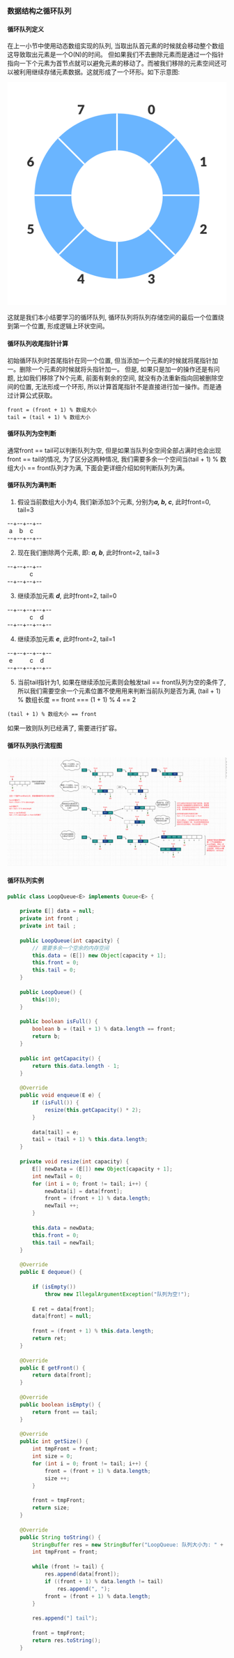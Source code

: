 ### 数据结构之循环队列

#### 循环队列定义
在上一小节中使用动态数组实现的队列, 当取出队首元素的时候就会移动整个数组这导致取出元素是一个O(N)的时间。
但如果我们不去删除元素而是通过一个指针指向一下个元素为首节点就可以避免元素的移动了。而被我们移除的元素空间还可以被利用继续存储元素数据。这就形成了一个环形。如下示意图:

![循环队列示意图结构](https://github.com/basebase/document/blob/master/DataStructure/%E9%98%9F%E5%88%97/%E5%9B%BE%E7%89%87/%E5%BE%AA%E7%8E%AF%E9%98%9F%E5%88%97%E7%A4%BA%E6%84%8F%E5%9B%BE%E7%BB%93%E6%9E%84.png?raw=true)

这就是我们本小结要学习的循环队列, 循环队列将队列存储空间的最后一个位置绕到第一个位置, 形成逻辑上环状空间。


#### 循环队列收尾指针计算

初始循环队列时首尾指针在同一个位置, 但当添加一个元素的时候就将尾指针加一。删除一个元素的时候就将头指针加一。
但是, 如果只是加一的操作还是有问题, 比如我们移除了N个元素, 前面有剩余的空间, 就没有办法重新指向回被删除空间的位置, 无法形成一个环形, 所以计算首尾指针不是直接进行加一操作。而是通过计算公式获取。

```text
front = (front + 1) % 数组大小
tail = (tail + 1) % 数组大小
```

#### 循环队列为空判断
通常front == tail可以判断队列为空, 但是如果当队列全空间全部占满时也会出现 front == tail的情况, 为了区分这两种情况, 我们需要多余一个空间当(tail + 1) % 数组大小 == front队列才为满, 下面会更详细介绍如何判断队列为满。

#### 循环队列为满判断

1. 假设当前数组大小为4, 我们新添加3个元素, 分别为***a, b, c***, 此时front=0, tail=3

--+--+--+--  
&nbsp;a &nbsp;&nbsp; b &nbsp;&nbsp;  c  
--+--+--+--

2. 现在我们删除两个元素, 即: ***a, b***, 此时front=2, tail=3

--+--+--+--  
&nbsp;&nbsp;&nbsp;&nbsp;&nbsp;&nbsp;&nbsp;&nbsp;&nbsp;&nbsp;&nbsp;&nbsp;  c  
--+--+--+--

3. 继续添加元素 ***d***, 此时front=2, tail=0

--+--+--+--+--  
&nbsp;&nbsp;&nbsp;&nbsp;&nbsp;&nbsp;&nbsp;&nbsp;&nbsp;&nbsp;&nbsp;&nbsp;  c  &nbsp;&nbsp; d  
--+--+--+--+--  

4. 继续添加元素 ***e***, 此时front=2, tail=1

--+--+--+--+--  
&nbsp;e  &nbsp;&nbsp;&nbsp;&nbsp;&nbsp;&nbsp;&nbsp;&nbsp;  c  &nbsp;&nbsp; d  
--+--+--+--+--  


5. 当前tail指针为1, 如果在继续添加元素则会触发tail == front队列为空的条件了, 所以我们需要空余一个元素位置不使用用来判断当前队列是否为满, (tail + 1) % 数组长度 == front === (1 + 1) % 4 == 2

```text
(tail + 1) % 数组大小 == front
```
如果一致则队列已经满了, 需要进行扩容。


#### 循环队列执行流程图
![循环队列数据结构](https://github.com/basebase/document/blob/master/DataStructure/%E9%98%9F%E5%88%97/%E5%9B%BE%E7%89%87/%E5%BE%AA%E7%8E%AF%E9%98%9F%E5%88%97%E6%95%B0%E6%8D%AE%E7%BB%93%E6%9E%84.png?raw=true)

#### 循环队列实例

```java
public class LoopQueue<E> implements Queue<E> {

    private E[] data = null;
    private int front ;
    private int tail ;

    public LoopQueue(int capacity) {
        // 需要多余一个空余的内存空间
        this.data = (E[]) new Object[capacity + 1];
        this.front = 0;
        this.tail = 0;
    }

    public LoopQueue() {
        this(10);
    }

    public boolean isFull() {
        boolean b = (tail + 1) % data.length == front;
        return b;
    }

    public int getCapacity() {
        return this.data.length - 1;
    }

    @Override
    public void enqueue(E e) {
        if (isFull()) {
            resize(this.getCapacity() * 2);
        }

        data[tail] = e;
        tail = (tail + 1) % this.data.length;
    }

    private void resize(int capacity) {
        E[] newData = (E[]) new Object[capacity + 1];
        int newTail = 0;
        for (int i = 0; front != tail; i++) {
            newData[i] = data[front];
            front = (front + 1) % data.length;
            newTail ++;
        }

        this.data = newData;
        this.front = 0;
        this.tail = newTail;
    }

    @Override
    public E dequeue() {

        if (isEmpty())
            throw new IllegalArgumentException("队列为空!");

        E ret = data[front];
        data[front] = null;

        front = (front + 1) % this.data.length;
        return ret;
    }

    @Override
    public E getFront() {
        return data[front];
    }

    @Override
    public boolean isEmpty() {
        return front == tail;
    }

    @Override
    public int getSize() {
        int tmpFront = front;
        int size = 0;
        for (int i = 0; front != tail; i++) {
            front = (front + 1) % data.length;
            size ++;
        }

        front = tmpFront;
        return size;
    }

    @Override
    public String toString() {
        StringBuffer res = new StringBuffer("LoopQueue: 队列大小为: " + this.data.length + " 队列元素个数为: " + getSize() + " front = " + front + " tail = " + tail + " \n front [");
        int tmpFront = front;

        while (front != tail) {
            res.append(data[front]);
            if ((front + 1) % data.length != tail)
                res.append(", ");
            front = (front + 1) % data.length;
        }

        res.append("] tail");

        front = tmpFront;
        return res.toString();
    }
```